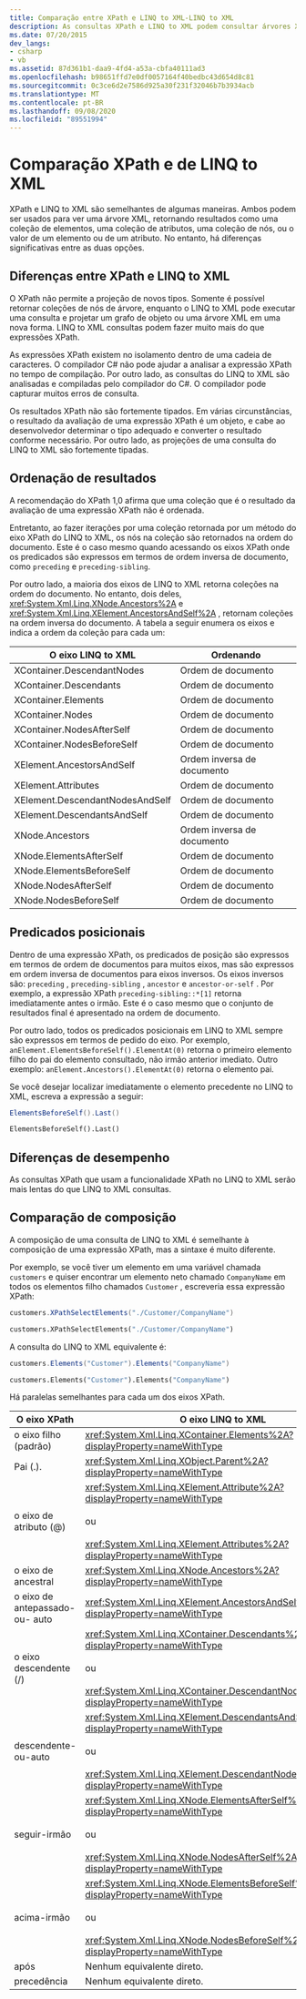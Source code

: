 ```yaml
---
title: Comparação entre XPath e LINQ to XML-LINQ to XML
description: As consultas XPath e LINQ to XML podem consultar árvores XML. Este artigo compara as duas opções e localiza LINQ to XML consultas para serem, em todo, a opção mais potente, versátil, mais rápida, segura e mais conveniente.
ms.date: 07/20/2015
dev_langs:
- csharp
- vb
ms.assetid: 87d361b1-daa9-4fd4-a53a-cbfa40111ad3
ms.openlocfilehash: b98651ffd7e0df0057164f40bedbc43d654d8c81
ms.sourcegitcommit: 0c3ce6d2e7586d925a30f231f32046b7b3934acb
ms.translationtype: MT
ms.contentlocale: pt-BR
ms.lasthandoff: 09/08/2020
ms.locfileid: "89551994"
---
```

# <a name="comparison-of-xpath-and-linq-to-xml"></a>Comparação XPath e de LINQ to XML

XPath e LINQ to XML são semelhantes de algumas maneiras. Ambos podem ser usados para ver uma árvore XML, retornando resultados como uma coleção de elementos, uma coleção de atributos, uma coleção de nós, ou o valor de um elemento ou de um atributo. No entanto, há diferenças significativas entre as duas opções.

## <a name="differences-between-xpath-and-linq-to-xml"></a>Diferenças entre XPath e LINQ to XML

O XPath não permite a projeção de novos tipos. Somente é possível retornar coleções de nós de árvore, enquanto o LINQ to XML pode executar uma consulta e projetar um grafo de objeto ou uma árvore XML em uma nova forma. LINQ to XML consultas podem fazer muito mais do que expressões XPath.

As expressões XPath existem no isolamento dentro de uma cadeia de caracteres. O compilador C# não pode ajudar a analisar a expressão XPath no tempo de compilação. Por outro lado, as consultas do LINQ to XML são analisadas e compiladas pelo compilador do C#. O compilador pode capturar muitos erros de consulta.

Os resultados XPath não são fortemente tipados. Em várias circunstâncias, o resultado da avaliação de uma expressão XPath é um objeto, e cabe ao desenvolvedor determinar o tipo adequado e converter o resultado conforme necessário. Por outro lado, as projeções de uma consulta do LINQ to XML são fortemente tipadas.

## <a name="result-ordering"></a>Ordenação de resultados

A recomendação do XPath 1,0 afirma que uma coleção que é o resultado da avaliação de uma expressão XPath não é ordenada.

Entretanto, ao fazer iterações por uma coleção retornada por um método do eixo XPath do LINQ to XML, os nós na coleção são retornados na ordem do documento. Este é o caso mesmo quando acessando os eixos XPath onde os predicados são expressos em termos de ordem inversa de documento, como `preceding` e `preceding-sibling`.

Por outro lado, a maioria dos eixos de LINQ to XML retorna coleções na ordem do documento. No entanto, dois deles, <xref:System.Xml.Linq.XNode.Ancestors%2A> e <xref:System.Xml.Linq.XElement.AncestorsAndSelf%2A> , retornam coleções na ordem inversa do documento. A tabela a seguir enumera os eixos e indica a ordem da coleção para cada um:

|O eixo LINQ to XML|Ordenando|
|----------------------|--------------|
|XContainer.DescendantNodes|Ordem de documento|
|XContainer.Descendants|Ordem de documento|
|XContainer.Elements|Ordem de documento|
|XContainer.Nodes|Ordem de documento|
|XContainer.NodesAfterSelf|Ordem de documento|
|XContainer.NodesBeforeSelf|Ordem de documento|
|XElement.AncestorsAndSelf|Ordem inversa de documento|
|XElement.Attributes|Ordem de documento|
|XElement.DescendantNodesAndSelf|Ordem de documento|
|XElement.DescendantsAndSelf|Ordem de documento|
|XNode.Ancestors|Ordem inversa de documento|
|XNode.ElementsAfterSelf|Ordem de documento|
|XNode.ElementsBeforeSelf|Ordem de documento|
|XNode.NodesAfterSelf|Ordem de documento|
|XNode.NodesBeforeSelf|Ordem de documento|

## <a name="positional-predicates"></a>Predicados posicionais

Dentro de uma expressão XPath, os predicados de posição são expressos em termos de ordem de documentos para muitos eixos, mas são expressos em ordem inversa de documentos para eixos inversos. Os eixos inversos são: `preceding` , `preceding-sibling` , `ancestor` e `ancestor-or-self` . Por exemplo, a expressão XPath `preceding-sibling::*[1]` retorna imediatamente antes o irmão. Este é o caso mesmo que o conjunto de resultados final é apresentado na ordem de documento.

Por outro lado, todos os predicados posicionais em LINQ to XML sempre são expressos em termos de pedido do eixo. Por exemplo, `anElement.ElementsBeforeSelf().ElementAt(0)` retorna o primeiro elemento filho do pai do elemento consultado, não irmão anterior imediato. Outro exemplo: `anElement.Ancestors().ElementAt(0)` retorna o elemento pai.

Se você desejar localizar imediatamente o elemento precedente no LINQ to XML, escreva a expressão a seguir:

```csharp
ElementsBeforeSelf().Last()
```

```vb
ElementsBeforeSelf().Last()
```

## <a name="performance-differences"></a>Diferenças de desempenho

As consultas XPath que usam a funcionalidade XPath no LINQ to XML serão mais lentas do que LINQ to XML consultas.

## <a name="comparison-of-composition"></a>Comparação de composição

A composição de uma consulta de LINQ to XML é semelhante à composição de uma expressão XPath, mas a sintaxe é muito diferente.

Por exemplo, se você tiver um elemento em uma variável chamada `customers` e quiser encontrar um elemento neto chamado `CompanyName` em todos os elementos filho chamados `Customer` , escreveria essa expressão XPath:

```csharp
customers.XPathSelectElements("./Customer/CompanyName")
```

```vb
customers.XPathSelectElements("./Customer/CompanyName")
```

A consulta do LINQ to XML equivalente é:

```csharp
customers.Elements("Customer").Elements("CompanyName")
```

```vb
customers.Elements("Customer").Elements("CompanyName")
```

Há paralelas semelhantes para cada um dos eixos XPath.

|O eixo XPath|O eixo LINQ to XML|
|----------------|----------------------|
|o eixo filho (padrão)|<xref:System.Xml.Linq.XContainer.Elements%2A?displayProperty=nameWithType>|
|Pai (.).|<xref:System.Xml.Linq.XObject.Parent%2A?displayProperty=nameWithType>|
|o eixo de atributo (@)|<xref:System.Xml.Linq.XElement.Attribute%2A?displayProperty=nameWithType><br /><br /> ou<br /><br /> <xref:System.Xml.Linq.XElement.Attributes%2A?displayProperty=nameWithType>|
|o eixo de ancestral|<xref:System.Xml.Linq.XNode.Ancestors%2A?displayProperty=nameWithType>|
|o eixo de antepassado-ou- auto|<xref:System.Xml.Linq.XElement.AncestorsAndSelf%2A?displayProperty=nameWithType>|
|o eixo descendente (/)|<xref:System.Xml.Linq.XContainer.Descendants%2A?displayProperty=nameWithType><br /><br /> ou<br /><br /> <xref:System.Xml.Linq.XContainer.DescendantNodes%2A?displayProperty=nameWithType>|
|descendente-ou-auto|<xref:System.Xml.Linq.XElement.DescendantsAndSelf%2A?displayProperty=nameWithType><br /><br /> ou<br /><br /> <xref:System.Xml.Linq.XElement.DescendantNodesAndSelf%2A?displayProperty=nameWithType>|
|seguir-irmão|<xref:System.Xml.Linq.XNode.ElementsAfterSelf%2A?displayProperty=nameWithType><br /><br /> ou<br /><br /> <xref:System.Xml.Linq.XNode.NodesAfterSelf%2A?displayProperty=nameWithType>|
|acima-irmão|<xref:System.Xml.Linq.XNode.ElementsBeforeSelf%2A?displayProperty=nameWithType><br /><br /> ou<br /><br /> <xref:System.Xml.Linq.XNode.NodesBeforeSelf%2A?displayProperty=nameWithType>|
|após|Nenhum equivalente direto.|
|precedência|Nenhum equivalente direto.|
